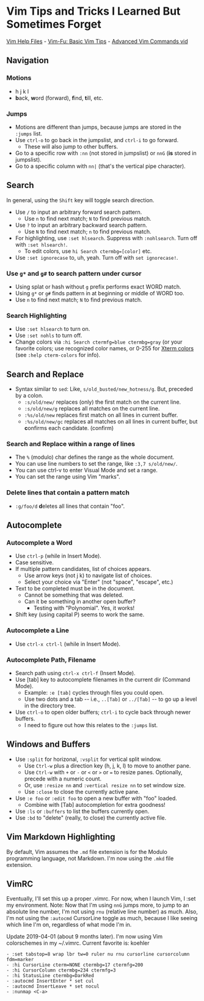 # Vim Tips and Tricks I Learned But Sometimes Forget

[Vim Help Files](http://vimhelp.appspot.com/) -
[Vim-Fu: Basic Vim Tips](http://bencrowder.net/files/vim-fu/) -
[Advanced Vim Commands vid](https://www.youtube.com/watch?v=1alWK5ByNMc)

## Navigation

### Motions
- h j k l
- **b**ack, **w**ord (forward), **f**ind, **t**ill, etc.

### Jumps
- Motions are different than jumps, because jumps are stored in the `:jumps` list.
- Use `ctrl-o` to go back in the jumpslist, and `ctrl-i` to go forward.
	- These will also jump to other buffers.
- Go to a specific row with `:nn` (not stored in jumpslist) or `nnG` (**is** stored in jumpslist).
- Go to a specific column with `nn|` (that's the vertical pipe character).

## Search
In general, using the `Shift` key will toggle search direction.

- Use `/` to input an arbitrary forward search pattern.
	- Use `n` to find next match; `N` to find previous match.
- Use `?` to input an arbitrary backward search pattern.
	- Use `N` to find next match; `n` to find previous match.
- For highlighting, use `:set hlsearch`.  Suppress with `:nohlsearch`.  Turn off with `:set hlsearch!`.
	- To edit colors, use `hi Search ctermbg=[color]` etc.
- Use `:set ignorecase` to, uh, yeah.  Turn off with `set ignorecase!`.

### Use `g*` and `g#` to search pattern under cursor
- Using splat or hash without `g` prefix performs exact WORD match.
- Using `g*` or `g#` finds pattern in at beginning or middle of WORD too.
- Use `n` to find next match; `N` to find previous match.

### Search Highlighting
- Use `:set hlsearch` to turn on.
- Use `:set nohls` to turn off.
- Change colors via `:hi Search ctermfg=blue ctermbg=gray` (or your favorite colors; use recognized color names, or 0-255 for [Xterm colors](https://jonasjacek.github.io/colors/) (see `:help cterm-colors` for info).

## Search and Replace
- Syntax similar to `sed`:  Like, `s/old_busted/new_hotness/g`.  But, preceded by a colon.
	- `:s/old/new/` replaces (only) the first match on the current line.
	- `:s/old/new/g` replaces all matches on the current line.
	- `:%s/old/new` replaces first match on all lines in current buffer.
	- `:%s/old/new/gc` replaces all matches on all lines in current buffer, but **c**onfirms each candidate.  (confirm)
### Search and Replace within a range of lines
- The `%` (modulo) char defines the range as the whole document.
- You can use line numbers to set the range, like `:3,7 s/old/new/`.
- You can use ctrl-v to enter Visual Mode and set a range.
- You can set the range using Vim "marks".

### Delete lines that contain a pattern match
- `:g/foo/d` **d**eletes all lines that contain "foo".


## Autocomplete
### Autocomplete a Word

- Use `ctrl-p` (while in Insert Mode).
- Case sensitive.
- If multiple pattern candidates, list of choices appears.
	- Use arrow keys (not j k) to navigate list of choices.
	- Select your choice via "Enter" (not "space", "escape", etc.)
- Text to be completed must be in the document.
	- Cannot be something that was deleted.
	- Can it be something in another open buffer?
		- Testing with "Polynomial".  Yes, it works!
- Shift key (using capital P) seems to work the same.


### Autocomplete a Line

- Use `ctrl-x ctrl-l` (while in Insert Mode).


### Autocomplete Path, Filename

- Search path using `ctrl-x ctrl-f` (Insert Mode).
- Use [tab] key to autocomplete filenames in the current dir (Command Mode).
	- Example:  `:e [tab]` cycles through files you could open.
	- Use two dots and a tab -- i.e., `..[Tab]` or `../[Tab]` -- to go up a level in the directory tree.
- Use `ctrl-o` to open older buffers; `ctrl-i` to cycle back through newer buffers.	
	- I need to figure out how this relates to the `:jumps` list.

## Windows and Buffers
- Use `:split` for horizonal, `:vsplit` for vertical split window.
	- Use `Ctrl-w` plus a direction key (h, j, k, l) to move to another pane.
	- Use `Ctrl-w` with `+` or `-` or `<` or `>` or `=` to resize panes. Optionally, precede with a numeric count.
	- Or, use `:resize nn` and `:vertical resize nn` to set window size.
	- Use `:close` to close the currently active pane.
- Use `:e foo` or `:edit foo` to open a new buffer with "foo" loaded.
	- Combine with [Tab] autocompletion for extra goodness!
- Use `:ls` or `:buffers` to list the buffers currently open.
- Use `:bd` to "delete" (really, to close) the currently active file.


## Vim Markdown Highlighting 
By default, Vim assumes the `.md` file extension is for the Modulo programming language, not Markdown.  I'm now using the `.mkd` file extension.



## VimRC

Eventually, I'll set this up a proper .vimrc.  For now, when I launch Vim, I :set my environment.  Note: Now that I'm using `nnG` jumps more, to jump to an absolute line number, I'm not using `rnu` (relative line number) as much.  Also, I'm not using the `:autocmd` CursorLine toggle as much, because I like seeing which line I'm on, regardless of what mode I'm in.

Update 2019-04-01 (about 9 months later).  I'm now using Vim colorschemes in my ~/.vimrc.  Current favorite is:  koehler

	- :set tabstop=8 wrap lbr tw=0 ruler nu rnu cursorline cursorcolumn fdm=marker 
	- :hi CursorLine cterm=NONE ctermbg=17 ctermfg=200
	- :hi CursorColumn ctermbg=234 ctermfg=3
	- :hi StatusLine ctermbg=DarkRed
	- :autocmd InsertEnter * set cul
	- :autocmd InsertLeave * set nocul
	- :nunmap <C-a>
